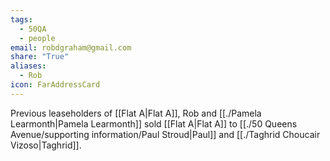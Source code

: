 ```yaml
---
tags:
  - 50QA
  - people
email: robdgraham@gmail.com
share: "True"
aliases:
  - Rob
icon: FarAddressCard
---
```

Previous leaseholders of [[Flat A|Flat A]], Rob and [[./Pamela Learmonth|Pamela Learmonth]] sold [[Flat A|Flat A]] to [[./50 Queens Avenue/supporting information/Paul Stroud|Paul]] and [[./Taghrid Choucair Vizoso|Taghrid]].